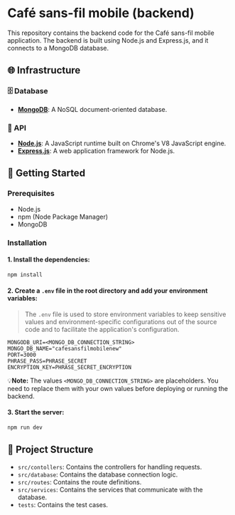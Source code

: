 # Café sans-fil mobile (backend)

This repository contains the backend code for the Café sans-fil mobile application. 
The backend is built using Node.js and Express.js, and it connects to a MongoDB database.

## 🌐 Infrastructure

### 🗄️ Database

- [**MongoDB**](https://www.mongodb.com/): A NoSQL document-oriented database.

### 🔗 API

- [**Node.js**](https://nodejs.org/en): A JavaScript runtime built on Chrome's V8 JavaScript engine.
- [**Express.js**](https://expressjs.com): A web application framework for Node.js.

## 🚀 Getting Started

### Prerequisites

- Node.js
- npm (Node Package Manager)
- MongoDB

### Installation

#### 1. Install the dependencies:

```sh
npm install
```

#### 2. Create a `.env` file in the root directory and add your environment variables:

>  The `.env` file is used to store environment variables to keep sensitive values and environment-specific configurations out of the source code and to facilitate the application's configuration.

```env
MONGODB_URI=<MONGO_DB_CONNECTION_STRING>
MONGO_DB_NAME="cafesansfilmobilenew"
PORT=3000
PHRASE_PASS=PHRASE_SECRET
ENCRYPTION_KEY=PHRASE_SECRET_ENCRYPTION
```

💡**Note:** The values `<MONGO_DB_CONNECTION_STRING>` are placeholders. You need to replace them with your own values before deploying or running the backend.

#### 3. Start the server:

```sh
npm run dev
```

## 📂 Project Structure

- `src/contollers`: Contains the controllers for handling requests.
- `src/database`: Contains the database connection logic.
- `src/routes`: Contains the route definitions.
- `src/services`: Contains the services that communicate with the database.
- `tests`: Contains the test cases.

<!-- ## 🛠️ API Endpoints

### User Routes

- `GET /users`: Get all users.
- `POST /users`: Create a new user.
- `GET /users/:id`: Get a user by ID.
- `PUT /users/:id`: Update a user by ID.
- `DELETE /users/:id`: Delete a user by ID.

### Product Routes

- `GET /products`: Get all products.
- `POST /products`: Create a new product.
- `GET /products/:id`: Get a product by ID.
- `PUT /products/:id`: Update a product by ID.
- `DELETE /products/:id`: Delete a product by ID. -->

<!-- ## 📘 Documentation

For more detailed documentation, please refer to the [Wiki](https://github.com/ceduni/cafe-sans-fil/wiki). -->